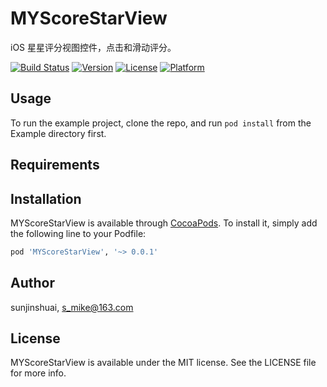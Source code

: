 # MYScoreStarView
iOS 星星评分视图控件，点击和滑动评分。

[![Build Status](https://travis-ci.org/sunjinshuai/MYScoreStarView.svg?branch=master)](https://travis-ci.org/sunjinshuai/MYScoreStarView/)
[![Version](https://img.shields.io/cocoapods/v/MYScoreStarView.svg?style=flat)](http://cocoapods.org/pods/MYScoreStarView)
[![License](https://img.shields.io/cocoapods/l/MYScoreStarView.svg?style=flat)](http://cocoapods.org/pods/MYScoreStarView)
[![Platform](https://img.shields.io/cocoapods/p/MYScoreStarView.svg?style=flat)](http://cocoapods.org/pods/MYScoreStarView)

## Usage

To run the example project, clone the repo, and run `pod install` from the Example directory first.

## Requirements

## Installation

MYScoreStarView is available through [CocoaPods](http://cocoapods.org). To install
it, simply add the following line to your Podfile:

```ruby
pod 'MYScoreStarView', '~> 0.0.1'
```

## Author

sunjinshuai, s_mike@163.com

## License

MYScoreStarView is available under the MIT license. See the LICENSE file for more info.
